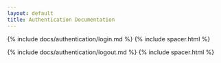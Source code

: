 ```yaml
---
layout: default
title: Authentication Documentation
---
```


{% include docs/authentication/login.md %}
{% include spacer.html %}

{% include docs/authentication/logout.md %}
{% include spacer.html %}
